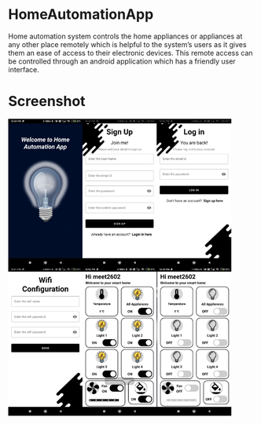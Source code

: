 # HomeAutomationApp
Home automation system controls the home appliances or appliances at any other place remotely  which is helpful to the system’s users as it gives them an ease of access to their electronic devices. This remote access can be controlled through an android application which has a friendly user  interface.
# Screenshot
<div style="display:flex;">
<img src="screenshot/1.jpeg" width="30%">
<img src="screenshot/2.jpeg" width="30%">
<img src="screenshot/3.jpeg" width="30%">
</div>
<div style="display:flex;">
<img src="screenshot/4.jpeg" width="30%">
<img src="screenshot/5.jpeg" width="30%">
<img src="screenshot/6.jpeg" width="30%">
</div>
